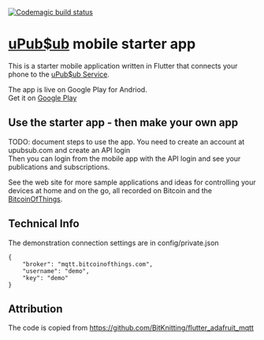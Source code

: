 [![Codemagic build status](https://api.codemagic.io/apps/5ddad9aaeda3b30d6aa2a615/5ddad9aaeda3b30d6aa2a614/status_badge.svg)](https://codemagic.io/apps/5ddad9aaeda3b30d6aa2a615/5ddad9aaeda3b30d6aa2a614/latest_build)

# [uPub$ub](https://upubsub.com) mobile starter app
  This is a starter mobile application written in Flutter that connects your phone to the [uPub$ub Service](https://upubsub.com).

The app is live on Google Play for Andriod.  
Get it on [Google Play](https://play.google.com/store/apps/details?id=com.upubsub)


## Use the starter app - then make your own app

TODO: document steps to use the app.
You need to create an account at upubsub.com and create an API login  
Then you can login from the mobile app
with the API login and see your publications and subscriptions.

See the web site for more sample applications and ideas for controlling your devices at home and on the go, all recorded on Bitcoin and the [BitcoinOfThings](https://bitcoinofthings.com).

## Technical Info
  The demonstration connection settings are in config/private.json
```
{
    "broker": "mqtt.bitcoinofthings.com",
    "username": "demo",
    "key": "demo"
}
```

## Attribution  
  The code is copied from https://github.com/BitKnitting/flutter_adafruit_mqtt

